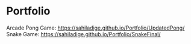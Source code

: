 # Portfolio

Arcade Pong Game: https://sahiladige.github.io/Portfolio/UpdatedPong/
Snake Game: https://sahiladige.github.io/Portfolio/SnakeFinal/
